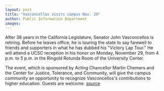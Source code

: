 ```yaml
---
layout: post
title: "Vasconcellos visits campus Nov. 29"
author: Public Information Department
images:
---
```


After 38 years in the California Legislature, Senator John Vasconcellos is retiring. Before he leaves office, he is touring the state to say farewell to friends and supporters in what he has dubbed his "Victory Lap Tour." He will attend a UCSC reception in his honor on Monday, November 29, from 4 p.m. to 5 p.m. in the Ringold Rotunda Room of the University Center.

The event, which is sponsored by Acting Chancellor Martin Chemers and the Center for Justice, Tolerance, and Community, will give the campus community an opportunity to recognize Vasconcellos's contributions to higher education. Guests are welcome.
[source](http://www1.ucsc.edu/currents/04-05/11-29/brief-visit.asp "Permalink to brief-visit")
